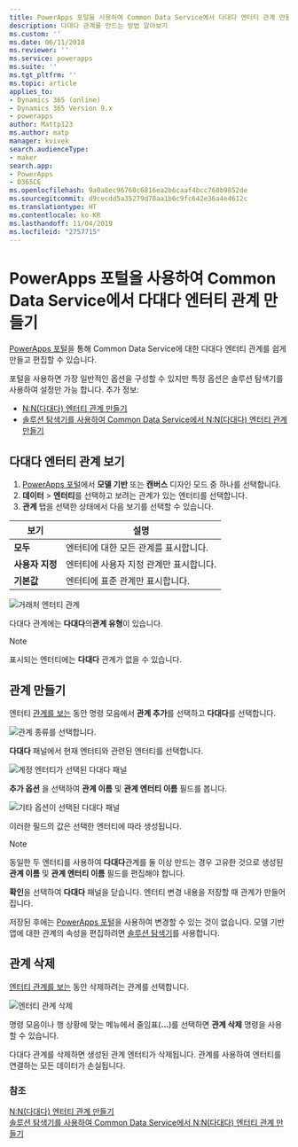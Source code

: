 ```yaml
---
title: PowerApps 포털을 사용하여 Common Data Service에서 다대다 엔터티 관계 만들기 | MicrosoftDocs
description: 다대다 관계를 만드는 방법 알아보기
ms.custom: ''
ms.date: 06/11/2018
ms.reviewer: ''
ms.service: powerapps
ms.suite: ''
ms.tgt_pltfrm: ''
ms.topic: article
applies_to:
- Dynamics 365 (online)
- Dynamics 365 Version 9.x
- powerapps
author: Mattp123
ms.author: matp
manager: kvivek
search.audienceType:
- maker
search.app:
- PowerApps
- D365CE
ms.openlocfilehash: 9a0a8ec96760c6816ea2b6caaf4bcc760b9852de
ms.sourcegitcommit: d9cecdd5a35279d78aa1b6c9fc642e36a4e4612c
ms.translationtype: HT
ms.contentlocale: ko-KR
ms.lasthandoff: 11/04/2019
ms.locfileid: "2757715"
---
```

# <a name="create-many-to-many-entity-relationships-in-common-data-service-using-powerapps-portal"></a>PowerApps 포털을 사용하여 Common Data Service에서 다대다 엔터티 관계 만들기

[PowerApps 포털](https://make.powerapps.com/?utm_source=padocs&utm_medium=linkinadoc&utm_campaign=referralsfromdoc)을 통해 Common Data Service에 대한 다대다 엔터티 관계를 쉽게 만들고 편집할 수 있습니다.

포털을 사용하면 가장 일반적인 옵션을 구성할 수 있지만 특정 옵션은 솔루션 탐색기를 사용하여 설정만 가능 합니다. 추가 정보: 
- [N:N(다대다) 엔터티 관계 만들기](create-edit-nn-relationships.md)
- [솔루션 탐색기를 사용하여 Common Data Service에서 N:N(다대다) 엔터티 관계 만들기](create-edit-nn-relationships-solution-explorer.md)

## <a name="view-many-to-many-entity-relationships"></a>다대다 엔터티 관계 보기

1. [PowerApps 포털](https://make.powerapps.com/?utm_source=padocs&utm_medium=linkinadoc&utm_campaign=referralsfromdoc)에서 **모델 기반** 또는 **캔버스** 디자인 모드 중 하나를 선택합니다.
2. **데이터** > **엔터티**를 선택하고 보려는 관계가 있는 엔터티를 선택합니다.
3. **관계** 탭을 선택한 상태에서 다음 보기를 선택할 수 있습니다. 

 |보기|설명|
 |--|--|
 |**모두**| 엔터티에 대한 모든 관계를 표시합니다.|
 |**사용자 지정**|엔터티에 사용자 지정 관계만 표시합니다.|
 |**기본값**|엔터티에 표준 관계만 표시합니다.|
<!-- TODO: What is the actual difference between All and Default? -->

![거래처 엔터티 관계](media/view-account-relationships-portal.png)

다대다 관계에는 **다대다**의**관계 유형**이 있습니다.

> [!NOTE]
> 표시되는 엔터티에는 **다대다** 관계가 없을 수 있습니다.

## <a name="create-relationships"></a>관계 만들기

엔터티 [관계를 보는](#view-many-to-many-entity-relationships) 동안 명령 모음에서 **관계 추가**를 선택하고 **다대다**를 선택합니다.

![관계 종류를 선택합니다.](media/add-relationship-menu-portal.png)

**다대다** 패널에서 현재 엔터티와 관련된 엔터티를 선택합니다.

![계정 엔터티가 선택된 다대다 패널](media/many-to-many-panel-1.png)

**추가 옵션** 을 선택하여 **관계 이름** 및 **관계 엔터티 이름** 필드를 봅니다.

![기타 옵션이 선택된 다대다 패널](media/many-to-many-panel-2.png)

이러한 필드의 값은 선택한 엔터티에 따라 생성됩니다.

> [!NOTE]
> 동일한 두 엔터티를 사용하여 **다대다**관계를 둘 이상 만드는 경우 고유한 것으로 생성된 **관계 이름** 및 **관계 엔터티 이름** 필드를 편집해야 합니다.

**확인**을 선택하여 **다대다** 패널을 닫습니다. 엔터티 변경 내용을 저장할 때 관계가 만들어집니다. 

저장된 후에는 [PowerApps 포털](https://make.powerapps.com/?utm_source=padocs&utm_medium=linkinadoc&utm_campaign=referralsfromdoc)을 사용하여 변경할 수 있는 것이 없습니다. 모델 기반 앱에 대한 관계의 속성을 편집하려면 [솔루션 탐색기](create-edit-nn-relationships-solution-explorer.md)를 사용합니다.

## <a name="delete-relationships"></a>관계 삭제

[엔터티 관계를 보는](#view-many-to-many-entity-relationships) 동안 삭제하려는 관계를 선택합니다.

![엔터티 관계 삭제](media/delete-entity-relationship-portal.png)

명령 모음이나 행 상황에 맞는 메뉴에서 줄임표(**...**)를 선택하면 **관계 삭제** 명령을 사용할 수 있습니다.

다대다 관계를 삭제하면 생성된 관계 엔터티가 삭제됩니다. 관계를 사용하여 엔터티를 연결하는 모든 데이터가 손실됩니다.

### <a name="see-also"></a>참조

[N:N(다대다) 엔터티 관계 만들기](create-edit-nn-relationships.md)<br />
[솔루션 탐색기를 사용하여 Common Data Service에서 N:N(다대다) 엔터티 관계 만들기](create-edit-nn-relationships-solution-explorer.md)
